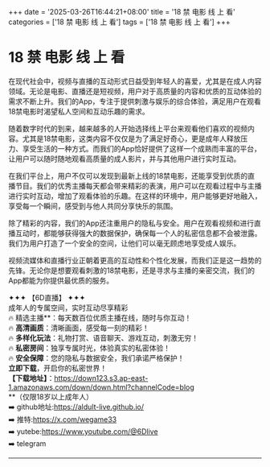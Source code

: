 +++
date = '2025-03-26T16:44:21+08:00'
title = '18 禁 电影 线 上 看'
categories = ['18 禁 电影 线 上 看']
tags = ['18 禁 电影 线 上 看']
+++

# 18 禁 电影 线 上 看

在现代社会中，视频与直播的互动形式日益受到年轻人的喜爱，尤其是在成人内容领域。无论是电影、直播还是短视频，用户对于高质量的内容和优质的互动体验的需求不断上升。我们的App，专注于提供刺激与娱乐的综合体验，满足用户在观看18禁电影时渴望私人空间和互动乐趣的需求。

随着数字时代的到来，越来越多的人开始选择线上平台来观看他们喜欢的视频内容。尤其是18禁电影，这类内容不仅仅是为了满足好奇心，更是成年人释放压力、享受生活的一种方式。而我们的App恰好提供了这样一个成熟而丰富的平台，让用户可以随时随地观看高质量的成人影片，并与其他用户进行实时互动。

在我们平台上，用户不仅可以发现到最新上线的18禁电影，还能享受到优质的直播节目。我们的优秀主播每天都会带来精彩的表演，用户可以在观看过程中与主播进行实时互动，增加了观看体验的乐趣。在这样的环境中，用户能够更好地融入，享受每一个瞬间，感受到与他人共同分享快乐的氛围。

除了精彩的内容，我们的App还注重用户的隐私与安全。用户在观看视频和进行直播互动时，都能够获得强大的数据保护，确保每一个人的私密信息都不会被泄露。我们为用户打造了一个安全的空间，让他们可以毫无顾虑地享受成人娱乐。

视频流媒体和直播行业正朝着更高的互动性和个性化发展，而我们正是这一趋势的先锋。无论你是想要观看刺激的18禁电影，还是寻求与主播的亲密交流，我们的App都能为你提供最优质的服务。

✦✦✦ 【6D直播】 ✦✦✦  
成年人的专属空间，实时互动尽享精彩  
🔥 精选主播**：每天数百位优质主播在线，随时与你互动！  
🔥 **高清画质**：清晰画面，感受每一刻的精彩！  
🔥 **多样化玩法**：礼物打赏、语音聊天、游戏互动，刺激无穷！  
🔥 **私密房间**：独享专属时光，体验真实的私密体验！  
🔥 **安全保障**：您的隐私与数据安全，我们承诺严格保护！  
**立即下载**，开启你的私密世界！  
**【下载地址】**：https://down123.s3.ap-east-1.amazonaws.com/down/down.html?channelCode=blog  
**（仅限18岁以上成年人）  
➡️ github地址:https://aldult-live.github.io/  
➡️ 推特:https://x.com/wegame33  
➡️ yutebe:https://www.youtube.com/@6Dlive  
➡️ telegram

---
